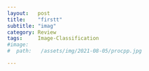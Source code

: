 ```yaml
---
layout:   post
title:    "firstt"
subtitle: "imag"
category: Review
tags:     Image-Classification
#image:
#  path:   /assets/img/2021-08-05/procpp.jpg

---
```


